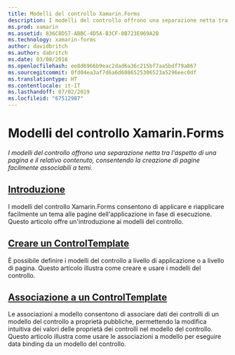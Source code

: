 ```yaml
---
title: Modelli del controllo Xamarin.Forms
description: I modelli del controllo offrono una separazione netta tra l'aspetto di una pagina e il relativo contenuto, consentendo la creazione di pagine facilmente associabili a temi.
ms.prod: xamarin
ms.assetid: 836C8D57-ABBC-4D5A-B3CF-0B723E069A2B
ms.technology: xamarin-forms
author: davidbritch
ms.author: dabritch
ms.date: 03/08/2016
ms.openlocfilehash: ee8d6966b9eac2dad6a36c215bf7aa5bdf79a867
ms.sourcegitcommit: 0fd04ea3af7d6a6d6086525306523a5296eec0df
ms.translationtype: HT
ms.contentlocale: it-IT
ms.lasthandoff: 07/02/2019
ms.locfileid: "67512987"
---
```

# <a name="xamarinforms-control-templates"></a>Modelli del controllo Xamarin.Forms

_I modelli del controllo offrono una separazione netta tra l'aspetto di una pagina e il relativo contenuto, consentendo la creazione di pagine facilmente associabili a temi._

## <a name="introductionintroductionmd"></a>[Introduzione](introduction.md)

I modelli del controllo Xamarin.Forms consentono di applicare e riapplicare facilmente un tema alle pagine dell'applicazione in fase di esecuzione. Questo articolo offre un'introduzione ai modelli del controllo.

## <a name="create-a-controltemplatecreatingmd"></a>[Creare un ControlTemplate](creating.md)

È possibile definire i modelli del controllo a livello di applicazione o a livello di pagina. Questo articolo illustra come creare e usare i modelli del controllo.

## <a name="binding-from-a-controltemplatetemplate-bindingmd"></a>[Associazione a un ControlTemplate](template-binding.md)

Le associazioni a modello consentono di associare dati dei controlli di un modello del controllo a proprietà pubbliche, permettendo la modifica intuitiva dei valori delle proprietà dei controlli nel modello del controllo. Questo articolo illustra come usare le associazioni a modello per eseguire data binding da un modello del controllo.
